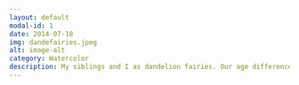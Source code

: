 ```yaml
---
layout: default
modal-id: 1
date: 2014-07-18
img: dandefairies.jpeg 
alt: image-alt
category: Watercolor
description: My siblings and I as dandelion fairies. Our age differences reflected in the growth cycles of one of my favorite flowers. Adaptable and resilient. 
---
```

